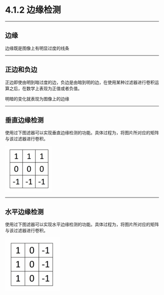 # 4.1.2 边缘检测

---

## 边缘

边缘既是图像上有明显过度的线条

---

## 正边和负边

正边即使由明到暗过度的边，负边是由暗到明的边，在使用某种过滤器进行卷积运算之后，在数学上表现为正值或者负值。

明暗的变化就表现为图像上的边缘

---

## 垂直边缘检测

使用过下图滤器可以实现垂直边缘检测的功能。具体过程为，将图片所对应的矩阵与该过滤器进行卷积。

![](/assets/412/VerticalEdgeFilter.png)

---

## 水平边缘检测

使用过下图滤器可以实现水平边缘检测的功能。具体过程为，将图片所对应的矩阵与该过滤器进行卷积。

![](/assets/412/HorizontalEdgeFilter.png)



